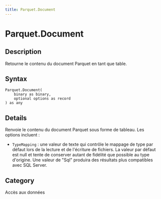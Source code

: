 ```yaml
---
title: Parquet.Document
---
```


# Parquet.Document


## Description

Retourne le contenu du document Parquet en tant que table.


## Syntax

```powerquery
Parquet.Document(
    binary as binary,
    optional options as record
) as any
```


## Details

Renvoie le contenu du document Parquet sous forme de tableau. Les options incluent :
    <ul>
    <li> <code>TypeMapping</code> : une valeur de texte qui contrôle le mappage de type par défaut lors de la lecture et de l'écriture de fichiers. La valeur par défaut est null et tente de conserver autant de fidélité que possible au type d'origine. Une valeur de "Sql" produira des résultats plus compatibles avec SQL Server.</li>
    </ul>



## Category
Accès aux données

